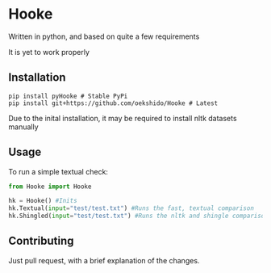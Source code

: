 # Hooke
Written in python, and based on quite a few requirements
  
It is yet to work properly

## Installation
```
pip install pyHooke # Stable PyPi
pip install git+https://github.com/oekshido/Hooke # Latest
```
Due to the inital installation, it may be required to install nltk datasets manually

## Usage
To run a simple textual check:
```python
from Hooke import Hooke

hk = Hooke() #Inits
hk.Textual(input="test/test.txt") #Runs the fast, textual comparison
hk.Shingled(input="test/test.txt") #Runs the nltk and shingle comparison
```

## Contributing
Just pull request, with a brief explanation of the changes.
